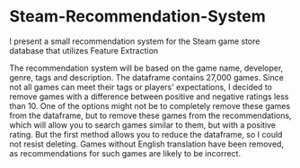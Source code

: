 # Steam-Recommendation-System
I present a small recommendation system for the Steam game store database that utilizes Feature Extraction

The recommendation system will be based on the game name, developer, genre, tags and description. 
The dataframe contains 27,000 games. 
Since not all games can meet their tags or players' expectations, I decided to remove games with a difference between positive and negative ratings less than 10. One of the options might not be to completely remove these games from the dataframe, but to remove these games from the recommendations, which will allow you to search games similar to them, but with a positive rating. But the first method allows you to reduce the dataframe, so I could not resist deleting. 
Games without English translation have been removed, as recommendations for such games are likely to be incorrect.

